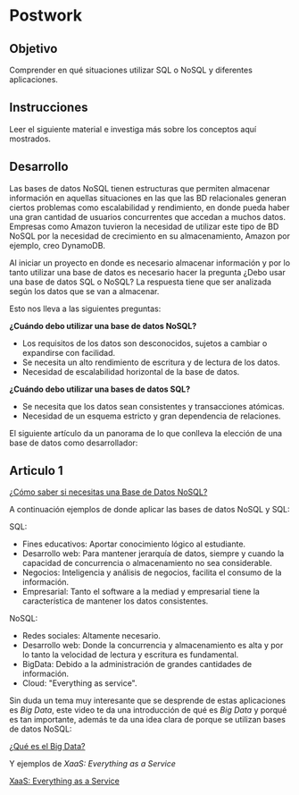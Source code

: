 # Postwork

## Objetivo

Comprender en qué situaciones utilizar SQL o NoSQL y diferentes aplicaciones.

## Instrucciones

Leer el siguiente material e investiga más sobre los conceptos aquí mostrados.

## Desarrollo

Las bases de datos NoSQL tienen estructuras que permiten almacenar información en aquellas situaciones en las que las BD relacionales generan ciertos problemas como escalabilidad y rendimiento, en donde pueda haber una gran cantidad de usuarios concurrentes que accedan a muchos datos. Empresas como Amazon tuvieron la necesidad de utilizar este tipo de BD NoSQL por la necesidad de crecimiento en su almacenamiento, Amazon por ejemplo, creo DynamoDB.

Al iniciar un proyecto en donde es necesario almacenar información y por lo tanto utilizar una base de datos es necesario hacer la pregunta ¿Debo usar una base de datos SQL o NoSQL? La respuesta tiene que ser analizada según los datos que se van a almacenar.

Esto nos lleva a las siguientes preguntas:

**¿Cuándo debo utilizar una base de datos NoSQL?**

- Los requisitos de los datos son desconocidos, sujetos a cambiar o expandirse con facilidad.
- Se necesita un alto rendimiento de escritura y de lectura de los datos.
- Necesidad de escalabilidad horizontal de la base de datos.

**¿Cuándo debo utilizar una bases de datos SQL?**

- Se necesita que los datos sean consistentes y transacciones atómicas.
- Necesidad de un esquema estricto y gran dependencia de relaciones.

El siguiente artículo da un panorama de lo que conlleva la elección de una base de datos como desarrollador:

## Articulo 1

[¿Cómo saber si necesitas una Base de Datos NoSQL?](https://medium.com/@eugeniomendoza/c%C3%B3mo-saber-si-necesitas-una-base-de-datos-nosql-b6cfd5bb7d9b)

A continuación ejemplos de donde aplicar las bases de datos NoSQL y SQL:

SQL:

- Fines educativos: Aportar conocimiento lógico al estudiante.
- Desarrollo web: Para mantener jerarquía de datos, siempre y cuando la capacidad de concurrencia o almacenamiento no sea considerable.
- Negocios: Inteligencia y análisis de negocios, facilita el consumo de la información.
- Empresarial: Tanto el software a la mediad y empresarial tiene la característica de mantener los datos consistentes.

NoSQL:

- Redes sociales: Altamente necesario.
- Desarrollo web: Donde la concurrencia y almacenamiento es alta y por lo tanto la velocidad de lectura y escritura es fundamental.
- BigData: Debido a la administración de grandes cantidades de información.
- Cloud: "Everything as service".

Sin duda un tema muy interesante que se desprende de estas aplicaciones es *Big Data*, este video te da una introducción de qué es *Big Data* y porqué es tan importante, además te da una idea clara de porque se utilizan bases de datos NoSQL:

[¿Qué es el Big Data?](https://youtu.be/M26iIqmqWkI)

Y ejemplos de *XaaS: Everything as a Service*

[XaaS: Everything as a Service](https://youtu.be/4G7u-wIpOvE)